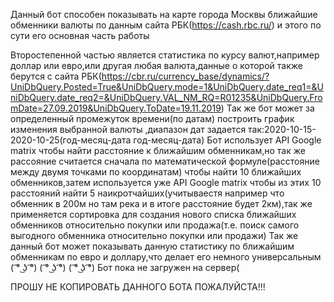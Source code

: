 Данный бот способен показывать на карте города Москвы ближайшие обменники валюты по данным сайта РБК(https://cash.rbc.ru/) и этого по сути его основная часть работы

Второстепенной частью является статистика по курсу валют,например доллар или евро,или другая любая валюта,данные о которой также берутся с сайта РБК(https://cbr.ru/currency_base/dynamics/?UniDbQuery.Posted=True&UniDbQuery.mode=1&UniDbQuery.date_req1=&UniDbQuery.date_req2=&UniDbQuery.VAL_NM_RQ=R01235&UniDbQuery.FromDate=27.09.2019&UniDbQuery.ToDate=19.11.2019)
Так же бот может за определенный промежуток времени(по датам) построить график изменения выбранной валюты ,диапазон дат задается так:2020-10-15-2020-10-25(год-месяц-дата год-месяц-дата)
Бот использует API Google matrix чтобы найти расстояние к ближайшим обменникам,но так же рассояние считается сначала по математической формуле(расстояние между двумя точками по координатам) чтобы найти 10 ближайших обменников,затем используется уже API Google matrix чтобы из этих 10 расстояний найти 5 наикротчайших(учитываестя например что обменник в 200м но там река и в итоге расстояние будет 2км),так же применяется сортировка для создания нового списка ближайших обменников относительно покупки или продажа(т.е. поиск самого выгодного обменника относительно покупки или продажи)
Так же данный бот может показывать данную статистику по ближайшим обменникам по евро и доллару,что делает его немного универсальным ( ͡° ͜ʖ ͡°) ( ͡° ͜ʖ ͡°) ( ͡° ͜ʖ ͡°)
Бот пока не загружен на сервер(

ПРОШУ НЕ КОПИРОВАТЬ ДАННОГО БОТА ПОЖАЛУЙСТА!!!
